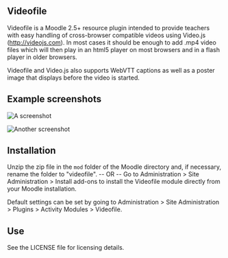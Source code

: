 Videofile
---------
Videofile is a Moodle 2.5+ resource plugin intended to provide teachers
with easy handling of cross-browser compatible videos using Video.js
(http://videojs.com). In most cases it should be enough to add .mp4 video
files which will then play in an html5 player on most browsers and in a
flash player in older browsers.

Videofile and Video.js also supports WebVTT captions as well as a poster
image that displays before the video is started.

Example screenshots
-------------------
![A screenshot](https://raw.github.com/lemonad/moodle-mod_videofile/master/pix/screenshot-1.png)

![Another screenshot](https://raw.github.com/lemonad/moodle-mod_videofile/master/pix/screenshot-2.png)

Installation
------------
Unzip the zip file in the `mod` folder of the Moodle directory and, if
necessary, rename the folder to "videofile".
-- OR --
Go to Administration > Site Administration > Install add-ons to install
the Videofile module directly from your Moodle installation.

Default settings can be set by going to Administration > Site
Administration > Plugins > Activity Modules > Videofile.

Use
---
See the LICENSE file for licensing details.
